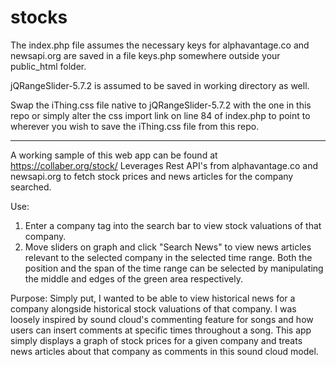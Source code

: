 # stocks

The index.php file assumes the necessary keys for alphavantage.co and newsapi.org 
are saved in a file keys.php somewhere outside your public_html folder. 

jQRangeSlider-5.7.2 is assumed to be saved in working directory as well.

Swap the iThing.css file native to jQRangeSlider-5.7.2 with the one in this repo
or simply alter the css import link on line 84 of index.php to point to wherever
you wish to save the iThing.css file from this repo. 

------------------------------------------------------------------------------------

A working sample of this web app can be found at https://collaber.org/stock/
Leverages Rest API's from alphavantage.co and newsapi.org to fetch stock prices
and news articles for the company searched.

Use:
  1. Enter a company tag into the search bar to view stock valuations of that company. 
  2. Move sliders on graph and click "Search News" to view news articles relevant to 
     the selected company in the selected time range. Both the position and the span 
     of the time range can be selected by manipulating the middle and edges of the 
     green area respectively. 
     
Purpose:
  Simply put, I wanted to be able to view historical news for a company alongside
  historical stock valuations of that company. I was loosely inspired by sound cloud's
  commenting feature for songs and how users can insert comments at specific times
  throughout a song. This app simply displays a graph of stock prices for a given
  company and treats news articles about that company as comments in this sound cloud 
  model.
